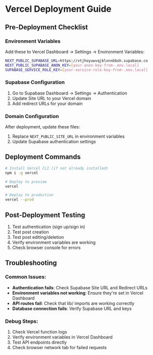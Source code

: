 # Vercel Deployment Guide

## Pre-Deployment Checklist

### Environment Variables
Add these to Vercel Dashboard → Settings → Environment Variables:

```bash
NEXT_PUBLIC_SUPABASE_URL=https://vtjhoyuwvqjblxnnbboh.supabase.co
NEXT_PUBLIC_SUPABASE_ANON_KEY=[your-anon-key-from-.env.local]
SUPABASE_SERVICE_ROLE_KEY=[your-service-role-key-from-.env.local]
```

### Supabase Configuration
1. Go to Supabase Dashboard → Settings → Authentication
2. Update Site URL to your Vercel domain
3. Add redirect URLs for your domain

### Domain Configuration
After deployment, update these files:
1. Replace `NEXT_PUBLIC_SITE_URL` in environment variables
2. Update Supabase authentication settings

## Deployment Commands

```bash
# Install Vercel CLI (if not already installed)
npm i -g vercel

# Deploy to preview
vercel

# Deploy to production
vercel --prod
```

## Post-Deployment Testing

1. Test authentication (sign up/sign in)
2. Test post creation
3. Test post editing/deletion
4. Verify environment variables are working
5. Check browser console for errors

## Troubleshooting

### Common Issues:
- **Authentication fails**: Check Supabase Site URL and Redirect URLs
- **Environment variables not working**: Ensure they're set in Vercel Dashboard
- **API routes fail**: Check that lib/ imports are working correctly
- **Database connection fails**: Verify Supabase URL and keys

### Debug Steps:
1. Check Vercel function logs
2. Verify environment variables in Vercel Dashboard
3. Test API endpoints directly
4. Check browser network tab for failed requests